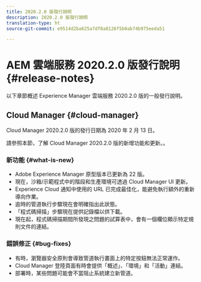 ```yaml
---
title: 2020.2.0 版發行說明
description: 2020.2.0 版發行說明
translation-type: ht
source-git-commit: e9514d2ba625a7df8a8126f5b0ab74b975eeda51

---
```



# AEM 雲端服務 2020.2.0 版發行說明 {#release-notes}

以下章節概述 Experience Manager 雲端服務 2020.2.0 版的一般發行說明。

## Cloud Manager {#cloud-manager}

Cloud Manager 2020.2.0 版的發行日期為 2020 年 2 月 13 日。

請參照本節，了解 Cloud Manager 2020.2.0 版的新增功能和更新。。

### 新功能 {#what-is-new}

* Adobe Experience Manager 原型版本已更新為 22 版。
* 現在，沙箱/示範程式中的階段和生產環境可透過 Cloud Manager UI 更新。
* Experience Cloud 通知中使用的 URL 已完成最佳化，能避免執行額外的重新導向作業。
* 逾時的管道執行步驟現在會明確指出此狀態。
* 「程式碼掃描」步驟現在提供記錄檔以供下載。
* 現在起，程式碼掃描期間所發現之問題的試算表中，會有一個欄位顯示特定規則文件的連結。

### 錯誤修正 {#bug-fixes}

* 有時，瀏覽器安全原則會導致管道執行畫面上的特定按鈕無法正常運作。
* Cloud Manager 登陸頁面有時會提供「概述」、「環境」和「活動」連結。
* 部署時，某些問題可能會不當阻止系統建立新管道。